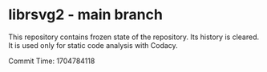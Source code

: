 # librsvg2 - main branch

This repository contains frozen state of the repository.
Its history is cleared. It is used only for static code
analysis with Codacy.

Commit Time: 1704784118